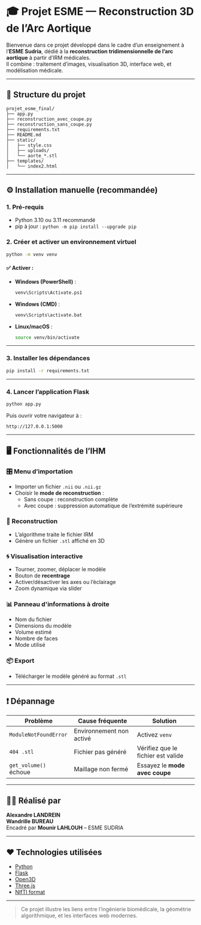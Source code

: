 # 🎓 Projet ESME — Reconstruction 3D de l’Arc Aortique

Bienvenue dans ce projet développé dans le cadre d’un enseignement à l’**ESME Sudria**, dédié à la **reconstruction tridimensionnelle de l’arc aortique** à partir d’IRM médicales.  
Il combine : traitement d’images, visualisation 3D, interface web, et modélisation médicale.

---

## 📁 Structure du projet

```
projet_esme_final/
├── app.py
├── reconstruction_avec_coupe.py
├── reconstruction_sans_coupe.py
├── requirements.txt
├── README.md
├── static/
│   ├── style.css
│   ├── uploads/
│   └── aorte_*.stl
├── templates/
│   └── index2.html
```

---

## ⚙️ Installation manuelle (recommandée)

### 1. Pré-requis
- Python 3.10 ou 3.11 recommandé
- pip à jour : `python -m pip install --upgrade pip`

### 2. Créer et activer un environnement virtuel

```bash
python -m venv venv
```

#### ✅ Activer :

- **Windows (PowerShell)** :
  ```bash
  venv\Scripts\Activate.ps1
  ```

- **Windows (CMD)** :
  ```bash
  venv\Scripts\activate.bat
  ```

- **Linux/macOS** :
  ```bash
  source venv/bin/activate
  ```

---

### 3. Installer les dépendances

```bash
pip install -r requirements.txt
```

---

### 4. Lancer l’application Flask

```bash
python app.py
```

Puis ouvrir votre navigateur à :
```
http://127.0.0.1:5000
```

---

## 🖥️ Fonctionnalités de l’IHM

### 🎛️ Menu d’importation
- Importer un fichier `.nii` ou `.nii.gz`
- Choisir le **mode de reconstruction** :
  - Sans coupe : reconstruction complète
  - Avec coupe : suppression automatique de l’extrémité supérieure

### 🧠 Reconstruction
- L’algorithme traite le fichier IRM
- Génère un fichier `.stl` affiché en 3D

### 🌀 Visualisation interactive
- Tourner, zoomer, déplacer le modèle
- Bouton de **recentrage**
- Activer/désactiver les axes ou l’éclairage
- Zoom dynamique via slider

### 📊 Panneau d'informations à droite
- Nom du fichier
- Dimensions du modèle
- Volume estimé
- Nombre de faces
- Mode utilisé

### 📦 Export
- Télécharger le modèle généré au format `.stl`

---

## ❗ Dépannage

| Problème                            | Cause fréquente                      | Solution                            |
|-------------------------------------|--------------------------------------|-------------------------------------|
| `ModuleNotFoundError`              | Environnement non activé             | Activez `venv`                      |
| `404 .stl`                          | Fichier pas généré                   | Vérifiez que le fichier est valide |
| `get_volume()` échoue              | Maillage non fermé                   | Essayez le **mode avec coupe**      |

---

## 👨‍🎓 Réalisé par

**Alexandre LANDREIN**  
**Wandrille BUREAU**  
Encadré par **Mounir LAHLOUH** – ESME SUDRIA

---

## ❤️ Technologies utilisées

- [Python](https://www.python.org)
- [Flask](https://flask.palletsprojects.com/)
- [Open3D](http://www.open3d.org/)
- [Three.js](https://threejs.org/)
- [NIfTI format](https://nifti.nimh.nih.gov/)

---

> Ce projet illustre les liens entre l’ingénierie biomédicale, la géométrie algorithmique, et les interfaces web modernes.
